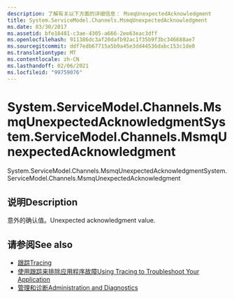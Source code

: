 ```yaml
---
description: 了解有关以下方面的详细信息： MsmqUnexpectedAcknowledgment
title: System.ServiceModel.Channels.MsmqUnexpectedAcknowledgment
ms.date: 03/30/2017
ms.assetid: bfe18481-c3ae-4305-a666-2ee63eac3dff
ms.openlocfilehash: 911386dc3af20dafb92ac1f35b9f3bc346688ae7
ms.sourcegitcommit: ddf7edb67715a5b9a45e3dd44536dabc153c1de0
ms.translationtype: MT
ms.contentlocale: zh-CN
ms.lasthandoff: 02/06/2021
ms.locfileid: "99759076"
---
```

# <a name="systemservicemodelchannelsmsmqunexpectedacknowledgment"></a><span data-ttu-id="f89d2-103">System.ServiceModel.Channels.MsmqUnexpectedAcknowledgment</span><span class="sxs-lookup"><span data-stu-id="f89d2-103">System.ServiceModel.Channels.MsmqUnexpectedAcknowledgment</span></span>

<span data-ttu-id="f89d2-104">System.ServiceModel.Channels.MsmqUnexpectedAcknowledgment</span><span class="sxs-lookup"><span data-stu-id="f89d2-104">System.ServiceModel.Channels.MsmqUnexpectedAcknowledgment</span></span>  
  
## <a name="description"></a><span data-ttu-id="f89d2-105">说明</span><span class="sxs-lookup"><span data-stu-id="f89d2-105">Description</span></span>  

 <span data-ttu-id="f89d2-106">意外的确认值。</span><span class="sxs-lookup"><span data-stu-id="f89d2-106">Unexpected acknowledgment value.</span></span>  
  
## <a name="see-also"></a><span data-ttu-id="f89d2-107">请参阅</span><span class="sxs-lookup"><span data-stu-id="f89d2-107">See also</span></span>

- [<span data-ttu-id="f89d2-108">跟踪</span><span class="sxs-lookup"><span data-stu-id="f89d2-108">Tracing</span></span>](index.md)
- [<span data-ttu-id="f89d2-109">使用跟踪来排除应用程序故障</span><span class="sxs-lookup"><span data-stu-id="f89d2-109">Using Tracing to Troubleshoot Your Application</span></span>](using-tracing-to-troubleshoot-your-application.md)
- [<span data-ttu-id="f89d2-110">管理和诊断</span><span class="sxs-lookup"><span data-stu-id="f89d2-110">Administration and Diagnostics</span></span>](../index.md)
